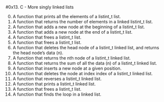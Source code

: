 #0x13. C - More singly linked lists

0. A function that prints all the elements of a listint_t list.
1. A function that returns the number of elements in a linked listint_t list.
2. A function that adds a new node at the beginning of a listint_t list.
3. A function that adds a new node at the end of a listint_t list.
4. A function that frees a listint_t list.
5. A function that frees a listint_t list.
6. A function that deletes the head node of a listint_t linked list, and returns the head node’s data (n).
7. A function that returns the nth node of a listint_t linked list.
8. A function that returns the sum of all the data (n) of a listint_t linked list.
9. A function that inserts a new node at a given position.
10. A function that deletes the node at index index of a listint_t linked list.
11. A function that reverses a listint_t linked list.
12. A function that prints a listint_t linked list.
13. A function that frees a listint_t list.
14. A function that finds the loop in a linked list.
